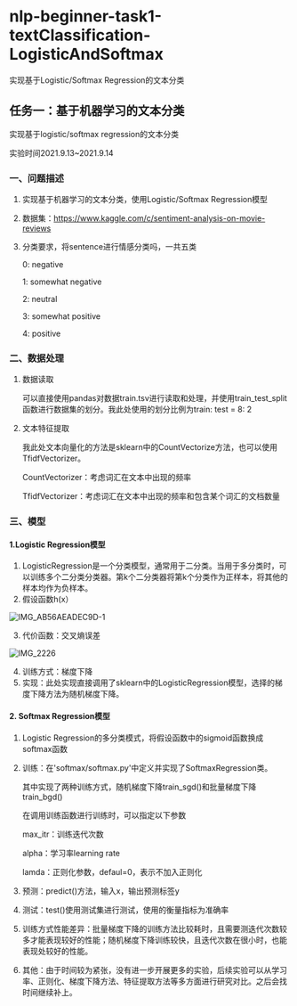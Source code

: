 # nlp-beginner-task1-textClassification-LogisticAndSoftmax
实现基于Logistic/Softmax Regression的文本分类
## 任务一：基于机器学习的文本分类

实现基于logistic/softmax regression的文本分类

实验时间2021.9.13~2021.9.14
### 一、问题描述

1. 实现基于机器学习的文本分类，使用Logistic/Softmax Regression模型

2. 数据集：https://www.kaggle.com/c/sentiment-analysis-on-movie-reviews

3. 分类要求，将sentence进行情感分类吗，一共五类

   0: negative

   1: somewhat negative

   2: neutral

   3: somewhat positive

   4: positive

### 二、数据处理

1. 数据读取

   ​    可以直接使用pandas对数据train.tsv进行读取和处理，并使用train_test_split函数进行数据集的划分。我此处使用的划分比例为train: test = 8: 2

2. 文本特征提取

   我此处文本向量化的方法是sklearn中的CountVectorize方法，也可以使用TfidfVectorizer。

   CountVectorizer：考虑词汇在文本中出现的频率

   TfidfVectorizer：考虑词汇在文本中出现的频率和包含某个词汇的文档数量

### 三、模型

#### 1.Logistic Regression模型

1. LogisticRegression是一个分类模型，通常用于二分类。当用于多分类时，可以训练多个二分类分类器。第k个二分类器将第k个分类作为正样本，将其他的样本均作为负样本。
2. 假设函数h(x）

![IMG_AB56AEADEC9D-1](/Users/seventeen/Downloads/IMG_AB56AEADEC9D-1.jpeg)

3. 代价函数：交叉熵误差

![IMG_2226](/Users/seventeen/Downloads/IMG_2226.jpg)

4. 训练方式：梯度下降
5. 实现：此处实现直接调用了sklearn中的LogisticRegression模型，选择的梯度下降方法为随机梯度下降。

#### 2. Softmax Regression模型

1. Logistic Regression的多分类模式，将假设函数中的sigmoid函数换成softmax函数

2. 训练：在'softmax/softmax.py'中定义并实现了SoftmaxRegression类。

   其中实现了两种训练方式，随机梯度下降train_sgd()和批量梯度下降train_bgd()

   在调用训练函数进行训练时，可以指定以下参数

   max_itr：训练迭代次数

   alpha：学习率learning rate

   lamda：正则化参数，defaul=0，表示不加入正则化

3. 预测：predict()方法，输入x，输出预测标签y
4. 测试：test()使用测试集进行测试，使用的衡量指标为准确率
5. 训练方式性能差异：批量梯度下降的训练方法比较耗时，且需要测迭代次数较多才能表现较好的性能；随机梯度下降训练较快，且迭代次数在很小时，也能表现处较好的性能。
6. 其他：由于时间较为紧张，没有进一步开展更多的实验，后续实验可以从学习率、正则化、梯度下降方法、特征提取方法等多方面进行研究对比。之后会找时间继续补上。



      
